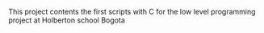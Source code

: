 This project contents the first scripts with C for the low level programming project at Holberton school Bogota 
